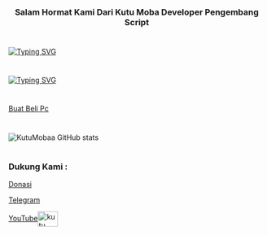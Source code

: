 <h3 align="center">Salam Hormat Kami Dari Kutu Moba Developer Pengembang Script </h3>

#

<!--
**KutuMobaa/KutuMobaa** is a ✨ _special_ ✨ repository because its `README.md` (this file) appears on your GitHub profile.

Here are some ideas to get you started:

- 🔭 I’m currently working on ...
- 🌱 I’m currently learning ...
- 👯 I’m looking to collaborate on ...
- 🤔 I’m looking fo
- 💬 Ask me about ...
- 📫 How to reach me: ...
- 😄 Pronouns: ...
- ⚡ Fun fact: ...
-->
[![Typing SVG](https://readme-typing-svg.demolab.com/?lines=Selamat+Datang+Di+Dunia+Matrix;Semua+Repository+Sudah+Teruji)](https://git.io/typing-svg)
#
[![Typing SVG](https://readme-typing-svg.demolab.com/?lines=Salam+Hormat;JIEN+SHOO)](https://git.io/typing-svg)
#
#
#
[Buat Beli Pc](https://saweria.co/KutuMoba57)
#
![KutuMobaa GitHub stats](https://github-readme-stats.vercel.app/api?username=KutuMobaa&show_icons=true&theme=radical)
#



#
<h3 align="left">Dukung Kami :</h3>

[Donasi](https://saweria.co/KutuMoba57)

[Telegram](https://t.me/kutu_Moba57)


<p align="left">
<a href="https://www.youtube.com/c/kutu moba"target="blank">YouTube<img align="center" src="https://raw.githubusercontent.com/rahuldkjain/github-profile-readme-generator/master/src/images/icons/Social/youtube.svg" alt="kutu moba" height="30" width="40" /></a>

#
